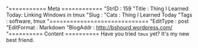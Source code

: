 "=========== Meta ============
"StrID : 159
"Title : Thing I Learned Today: Linking Windows in tmux
"Slug  : 
"Cats  : Thing I Learned Today
"Tags  : software, tmux
"=============================
"EditType   : post
"EditFormat : Markdown
"BlogAddr   : http://bshourd.wordpress.com/
"========== Content ==========
Have you tried `tmux` yet? It's my new best friend.
